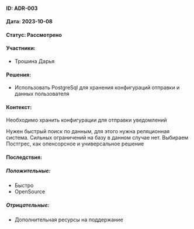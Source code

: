 #### ID: ADR-003

#### Дата: 2023-10-08

#### Статус: Рассмотрено

#### Участники:
* Трошина Дарья

#### Решения:
* Использовать PostgreSql для хранения конфигураций отправки и данных пользователя

#### Контекст:
Необходимо хранить конфигурации для отправки уведомлений

Нужен быстрый поиск по данным, для этого нужна реляционная система.
Сильных ограничений на базу в данном случае нет. Выбираем Постгрес, как опенсорсное и универсальное решение

#### Последствия:

##### Положительные:
* Быстро
* OpenSource

##### Отрицательные:
* Дополнительная ресурсы на поддержание